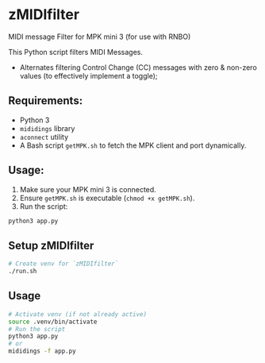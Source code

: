 # zMIDIfilter
MIDI message Filter for MPK mini 3 (for use with RNBO)

This Python script filters MIDI Messages.
- Alternates filtering Control Change (CC) messages with zero & non-zero values (to effectively implement a toggle);

## Requirements:
- Python 3
- `mididings` library
- `aconnect` utility
- A Bash script `getMPK.sh` to fetch the MPK client and port dynamically.

## Usage:
1. Make sure your MPK mini 3 is connected.
2. Ensure `getMPK.sh` is executable (`chmod +x getMPK.sh`).
3. Run the script:

```bash
python3 app.py
```

## Setup zMIDIfilter

```sh
# Create venv for `zMIDIfilter`
./run.sh
```

## Usage

```sh
# Activate venv (if not already active)
source .venv/bin/activate
# Run the script
python3 app.py
# or
mididings -f app.py
```

